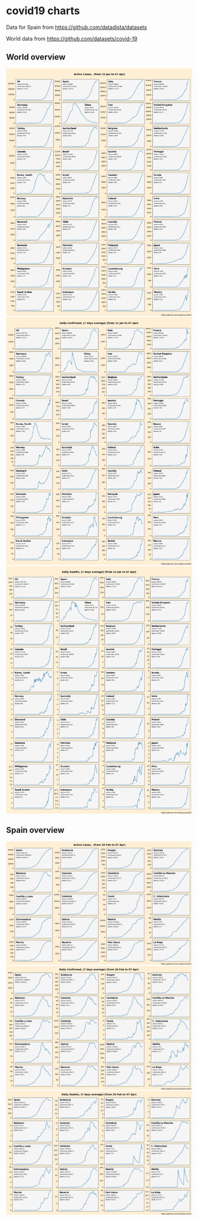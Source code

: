 # covid19 charts

Data for Spain from https://github.com/datadista/datasets

World data from https://github.com/datasets/covid-19

## World overview
![world_active.png](world_active.png)
![world_daily_confirmed.png](world_daily_confirmed.png)
![world_daily_deaths.png](world_daily_deaths.png)

## Spain overview

![spain_active.png](spain_active.png)
![spain_daily_confirmed.png](spain_daily_confirmed.png)
![spain_daily_deaths.png](spain_daily_deaths.png)